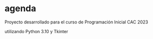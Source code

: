 # agenda
Proyecto desarrollado para el curso de Programación Inicial CAC 2023

utilizando Python 3.10 y Tkinter
